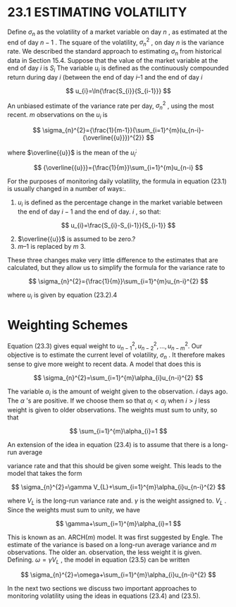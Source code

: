 # 23.1 ESTIMATING VOLATILITY  

Define $\sigma_{n}$ as the volatility of a market variable on day $n$ , as estimated at the end of day $n-1$ . The square of the volatility, $\sigma_{n}^{2}$ , on day $n$ is the variance rate. We described the standard approach to estimating $\sigma_{n}$ from historical data in Section 15.4. Suppose that the value of the market variable at the end of day $i$ is $S_{i}$ The variable $u_{i}$ is defined as the continuously compounded return during day $i$ (between the end of day $i\textrm{--}1$ and the end of day $i$  

$$
u_{i}=\ln{\frac{S_{i}}{S_{i-1}}}
$$  

An unbiased estimate of the variance rate per day, $\sigma_{n}^{2}$ , using the most recent. $m$ observations on the $u_{i}$ is  

$$
\sigma_{n}^{2}={\frac{1}{m-1}}{\sum_{i=1}^{m}(u_{n-i}-{\overline{{u}}})^{2}}
$$  

where $\overline{{u}}$ is the mean of the $u_{i}^{;}$  

$$
{\overline{{u}}}={\frac{1}{m}}\sum_{i=1}^{m}u_{n-i}
$$  

For the purposes of monitoring daily volatility, the formula in equation (23.1) is usually changed in a number of ways:.  

1. $u_{i}$ is defined as the percentage change in the market variable between the end of day $i-1$ and the end of day. $i$ , so that:  

$$
u_{i}=\frac{S_{i}-S_{i-1}}{S_{i-1}}
$$  

2. $\overline{{u}}$ is assumed to be zero.?   
3. $m\textrm{--}1$ is replaced by $m$ 3.  

These three changes make very little difference to the estimates that are calculated, but they allow us to simplify the formula for the variance rate to  

$$
\sigma_{n}^{2}={\frac{1}{m}}\sum_{i=1}^{m}u_{n-i}^{2}
$$  

where $u_{i}$ is given by equation (23.2).4  

# Weighting Schemes  

Equation (23.3) gives equal weight to $u_{n-1}^{2},u_{n-2}^{2},...,u_{n-m}^{2}.$ Our objective is to estimate the current level of volatility, $\sigma_{n}$ . It therefore makes sense to give more weight to recent data. A model that does this is  

$$
\sigma_{n}^{2}=\sum_{i=1}^{m}\alpha_{i}u_{n-i}^{2}
$$  

The variable $\alpha_{i}$ is the amount of weight given to the observation. $i$ days ago. The $\alpha$ 's are positive. If we choose them so that $\alpha_{i}<\alpha_{j}$ when $i>j$ less weight is given to older observations. The weights must sum to unity, so that  

$$
\sum_{i=1}^{m}\alpha_{i}=1
$$  

An extension of the idea in equation (23.4) is to assume that there is a long-run average  

variance rate and that this should be given some weight. This leads to the model that takes the form  

$$
\sigma_{n}^{2}=\gamma V_{L}+\sum_{i=1}^{m}\alpha_{i}u_{n-i}^{2}
$$  

where $V_{L}$ is the long-run variance rate and. $\gamma$ is the weight assigned to. $V_{L}$ . Since the weights must sum to unity, we have  

$$
\gamma+\sum_{i=1}^{m}\alpha_{i}=1
$$  

This is known as an. $\mathrm{ARCH}(m)$ model. It was first suggested by Engle. The estimate of the variance is based on a long-run average variance and $m$ observations. The older an. observation, the less weight it is given. Defining. $\omega=\gamma V_{L}$ , the model in equation (23.5) can be written  

$$
\sigma_{n}^{2}=\omega+\sum_{i=1}^{m}\alpha_{i}u_{n-i}^{2}
$$  

In the next two sections we discuss two important approaches to monitoring volatility using the ideas in equations (23.4) and (23.5).  
